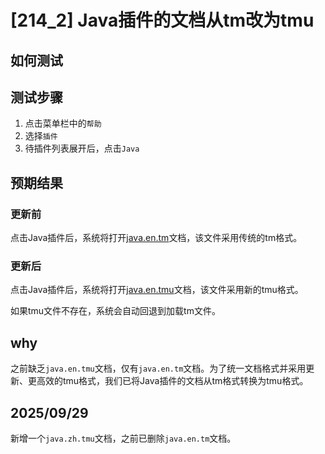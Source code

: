 # [214_2] Java插件的文档从tm改为tmu

## 如何测试

## 测试步骤

1. 点击菜单栏中的`帮助`
2. 选择`插件`
3. 待插件列表展开后，点击`Java`

## 预期结果

### 更新前

点击Java插件后，系统将打开[java.en.tm](../TeXmacs/plugins/java/doc/java.en.tm)文档，该文件采用传统的tm格式。

### 更新后

点击Java插件后，系统将打开[java.en.tmu](../TeXmacs/plugins/java/doc/java.en.tmu)文档，该文件采用新的tmu格式。

如果tmu文件不存在，系统会自动回退到加载tm文件。

## why

之前缺乏`java.en.tmu`文档，仅有`java.en.tm`文档。为了统一文档格式并采用更新、更高效的tmu格式，我们已将Java插件的文档从tm格式转换为tmu格式。

## 2025/09/29

新增一个`java.zh.tmu`文档，之前已删除`java.en.tm`文档。
